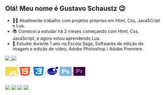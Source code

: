 ## Olá! Meu nome é Gustavo Schaustz 😉

- 👨‍💻 Atualmente trabalho com projetos próprios em Html, Css, JavaSCript e Lua.
- 📚 Comecei a estudar há 2 meses começando com Html, Css, JavaScript, e agora estou aprendendo Lua.
- 🎥 Estudei durante 1 ano na Escola Saga, Softwares de edição de imagem e edição de vídeo, Adobe Photoshop / Adobe Premiere.

<div>
  <a href="https://github.com/Schaustz">
  <img height="180em" src="https://github-readme-stats.vercel.app/api?username=schaustz&show_icons=true&theme=dark&include_all_commits=true&count_private=true"/>
  <img height="170em" src="https://github-readme-stats.vercel.app/api/top-langs/?username=schaustz&layout=compact&langs_count=7&theme=dark"/>
</div>
  
  <div style="display: inline_block"><br>
  <img align="center" alt="Schaustz-Js" height="30" width="40" src="https://raw.githubusercontent.com/devicons/devicon/master/icons/javascript/javascript-plain.svg">
  <img align="center" alt="Schaustz-HTML" height="30" width="40" src="https://raw.githubusercontent.com/devicons/devicon/master/icons/html5/html5-original.svg">
  <img align="center" alt="Schaustz-CSS" height="30" width="40" src="https://raw.githubusercontent.com/devicons/devicon/master/icons/css3/css3-original.svg">
  <img align="center" alt="Schaustz-Lua" height="30" width="40" src="https://raw.githubusercontent.com/devicons/devicon/master/icons/lua/lua-plain-wordmark.svg">
  <img align="center" alt="Schaustz-Lua" height="30" width="40" src="https://raw.githubusercontent.com/devicons/devicon/master/icons/photoshop/photoshop-plain.svg"> 
  <img align="center" alt="Schaustz-Csharp" height="30" width="40" src="https://raw.githubusercontent.com/devicons/devicon/master/icons/premierepro/premierepro-original.svg">
</div>

  
##

<div> 
  <a href="https://www.youtube.com/watch?v=jEP224Sa4Rw" target="_blank"><img src="https://img.shields.io/badge/YouTube-FF0000?style=for-the-badge&logo=youtube&logoColor=white" target="_blank"></a>
  <a href="https://instagram.com/gustavo_schaustz" target="_blank"><img src="https://img.shields.io/badge/-Instagram-%23E4405F?style=for-the-badge&logo=instagram&logoColor=white" target="_blank"></a>
 <a href="https://discord.gg/nr9wxBT" target="_blank"><img src="https://img.shields.io/badge/Discord-7289DA?style=for-the-badge&logo=discord&logoColor=white" target="_blank"></a> 
  <a href = "mailto:gustavo.sch21@gmail.com"><img src="https://img.shields.io/badge/-Gmail-%23333?style=for-the-badge&logo=gmail&logoColor=white" target="_blank"></a>
  
 
</div>
  
